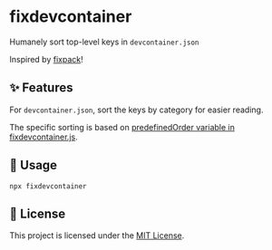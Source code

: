 # fixdevcontainer

Humanely sort top-level keys in `devcontainer.json`

Inspired by [fixpack](https://www.npmjs.com/package/fixpack)!

## ✨ Features

For `devcontainer.json`, sort the keys by category for easier reading.

The specific sorting is based on [predefinedOrder variable in fixdevcontainer.js](fixdevcontainer.js).

## 🚀 Usage

```shell
npx fixdevcontainer
```

## 📑 License

This project is licensed under the [MIT License](LICENSE).
